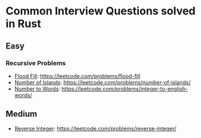 # Common Interview Questions solved in Rust

## Easy

### Recursive Problems

* [Flood Fill](https://github.com/jamesmcm/rust-interview-qs/tree/master/flood_fill): https://leetcode.com/problems/flood-fill
* [Number of Islands](https://github.com/jamesmcm/rust-interview-qs/tree/master/num_islands): https://leetcode.com/problems/number-of-islands/
* [Number to Words](./num_words): https://leetcode.com/problems/integer-to-english-words/



## Medium

* [Reverse Integer](reverse_int): https://leetcode.com/problems/reverse-integer/

